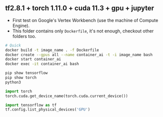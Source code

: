 ## tf2.8.1 + torch 1.11.0 + cuda 11.3 + gpu + jupyter

- First test on Google's Vertex Workbench (use the machine of Compute Engine).
- This folder contains only `Dockerfile`, it's not enough, checkout other folders too.

```bash
# Quick
docker build -t image_name . -f Dockerfile
docker create --gpus all --name container_ai -t -i image_name bash
docker start container_ai
docker exec -it container_ai bash
```

```bash
pip show tensorflow
pip show torch
python3
```

```python
import torch
torch.cuda.get_device_name(torch.cuda.current_device())

import tensorflow as tf
tf.config.list_physical_devices('GPU')
```